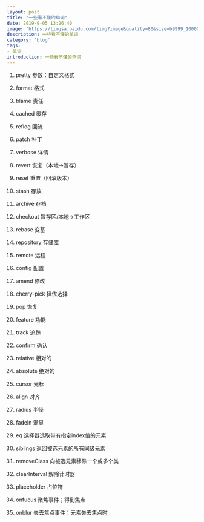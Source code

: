 ```yaml
---
layout: post
title: "一些看不懂的单词"
date: 2019-9-05 13:26:40
image: 'https://timgsa.baidu.com/timg?image&quality=80&size=b9999_10000&sec=1567718799490&di=7eccf664d32761aed83ce9e72ff8ec4e&imgtype=0&src=http%3A%2F%2Fn.sinaimg.cn%2Fsinacn%2Fw640h444%2F20180205%2Fb046-fyrhcqy7438065.jpg'
description: 一些看不懂的单词
category: 'blog'
tags:
- 单词
introduction: 一些看不懂的单词
---
```


1. pretty 参数：自定义格式  
2. format 格式  
3. blame 责任  
4. cached 缓存  
5. reflog 回流  
6. patch 补丁  
7. verbose 详情  
8. revert 恢复（本地->暂存）  
9. reset 重置（回滚版本）  
10. stash 存放  
11. archive 存档  
12. checkout 暂存区/本地->工作区  
13. rebase 变基  
14. repository 存储库  
15. remote 远程  
16. config 配置  
17. amend 修改  
18. cherry-pick 择优选择  
19. pop 恢复  
20. feature 功能  
21. track 追踪  
22. confirm 确认  

23. relative 相对的  
24. absolute 绝对的  
25. cursor 光标  
26. align 对齐  
27. radius 半径  
28. fadeIn 渐显  
29. eq 选择器选取带有指定index值的元素  
30. siblings 返回被选元素的所有同级元素  
31. removeClass 向被选元素移除一个或多个类  
32. clearInterval 解除计时器  

33. placeholder 占位符  
34. onfucus 聚焦事件；得到焦点
35. onblur 失去焦点事件；元素失去焦点时






